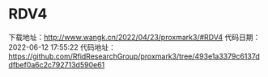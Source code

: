# RDV4
下载地址：http://www.wangk.cn/2022/04/23/proxmark3/#RDV4
代码日期：2022-06-12 17:55:22
代码地址：https://github.com/RfidResearchGroup/proxmark3/tree/493e1a3379c6137ddfbef0a6c2c792713d590e61
